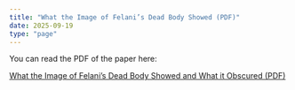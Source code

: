 ```yaml
---
title: "What the Image of Felani’s Dead Body Showed (PDF)"
date: 2025-09-19
type: "page"
---
```


You can read the PDF of the paper here:

<a href="/2507.22435v2%20(15).pdf" target="_blank">What the Image of Felani’s Dead Body Showed and What it Obscured (PDF)</a>
